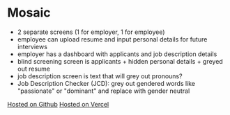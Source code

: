 # Mosaic

- 2 separate screens (1 for employer, 1 for employee)
- employee can upload resume and input personal details for future interviews
- employer has a dashboard with applicants and job description details 
- blind screening screen is applicants + hidden personal details + greyed out resume
- job description screen is text that will grey out pronouns?
- Job Description Checker (JCD): grey out gendered words like "passionate" or "dominant" and replace with gender neutral

[Hosted on Github](https://hfg-2022.github.io/Mosaic/)
[Hosted on Vercel](https://mosiac-vercel.vercel.app/)
